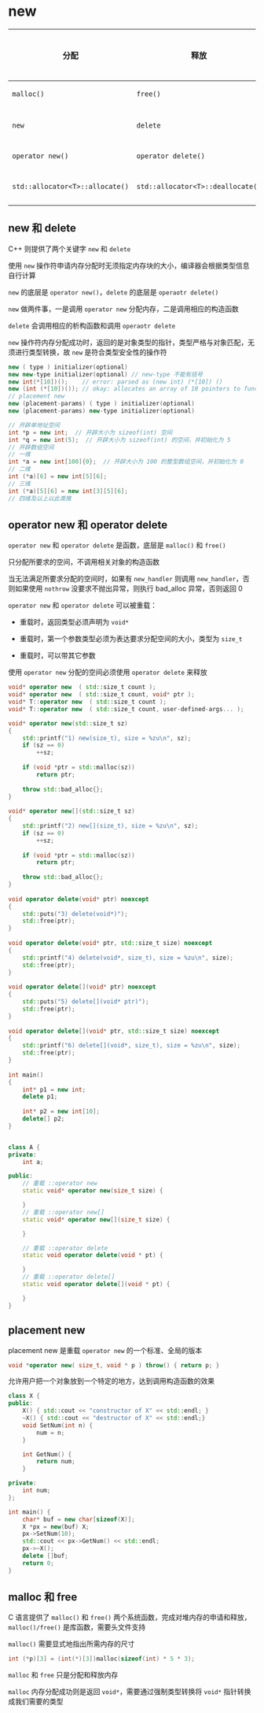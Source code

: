 # new

|分配|释放|类型|能否重载|
|-|-|-|-|
`malloc()`|`free()`|C 函数|不能
`new`|`delete`|C++ 关键字|不能
`operator new()`|`operator delete()`|C++ 函数|能
`std::allocator<T>::allocate()`|`std::allocator<T>::deallocate()`|C++ 标准库|能

## new 和 delete

C++ 则提供了两个关键字 `new` 和 `delete`

使用 `new` 操作符申请内存分配时无须指定内存块的大小，编译器会根据类型信息自行计算

`new` 的底层是 `operator new()`，`delete` 的底层是 `operaotr delete()`

`new` 做两件事，一是调用 `operator new` 分配内存，二是调用相应的构造函数

`delete` 会调用相应的析构函数和调用 `operaotr delete`

`new` 操作符内存分配成功时，返回的是对象类型的指针，类型严格与对象匹配，无须进行类型转换，故 `new` 是符合类型安全性的操作符

```cpp
new ( type ) initializer(optional)
new new-type initializer(optional) // new-type 不能有括号
new int(*[10])();    // error: parsed as (new int) (*[10]) ()
new (int (*[10])()); // okay: allocates an array of 10 pointers to functions
// placement new
new (placement-params) ( type ) initializer(optional)
new (placement-params) new-type initializer(optional)	

// 开辟单地址空间
int *p = new int;  // 开辟大小为 sizeof(int) 空间
int *q = new int(5);  // 开辟大小为 sizeof(int) 的空间，并初始化为 5
// 开辟数组空间
// 一维
int *a = new int[100]{0};  // 开辟大小为 100 的整型数组空间，并初始化为 0
// 二维
int (*a)[6] = new int[5][6];
// 三维
int (*a)[5][6] = new int[3][5][6];
// 四维及以上以此类推
```

## operator new 和 operator delete

`operator new` 和 `operator delete` 是函数，底层是 `malloc()` 和 `free()`

只分配所要求的空间，不调用相关对象的构造函数

当无法满足所要求分配的空间时，如果有 `new_handler` 则调用 `new_handler`，否则如果使用 `nothrow` 没要求不抛出异常，则执行 bad_alloc 异常，否则返回 0

`operator new` 和 `operator delete` 可以被重载：

- 重载时，返回类型必须声明为 `void*`

- 重载时，第一个参数类型必须为表达要求分配空间的大小，类型为 `size_t`

- 重载时，可以带其它参数

使用 `operator new` 分配的空间必须使用 `operator delete` 来释放

```cpp
void* operator new  ( std::size_t count );
void* operator new  ( std::size_t count, void* ptr );
void* T::operator new  ( std::size_t count );
void* T::operator new  ( std::size_t count, user-defined-args... );

void* operator new(std::size_t sz)
{
    std::printf("1) new(size_t), size = %zu\n", sz);
    if (sz == 0)
        ++sz;
 
    if (void *ptr = std::malloc(sz))
        return ptr;
 
    throw std::bad_alloc{};
}
 
void* operator new[](std::size_t sz)
{
    std::printf("2) new[](size_t), size = %zu\n", sz);
    if (sz == 0)
        ++sz;
 
    if (void *ptr = std::malloc(sz))
        return ptr;
 
    throw std::bad_alloc{};
}
 
void operator delete(void* ptr) noexcept
{
    std::puts("3) delete(void*)");
    std::free(ptr);
}
 
void operator delete(void* ptr, std::size_t size) noexcept
{
    std::printf("4) delete(void*, size_t), size = %zu\n", size);
    std::free(ptr);
}
 
void operator delete[](void* ptr) noexcept
{
    std::puts("5) delete[](void* ptr)");
    std::free(ptr);
}
 
void operator delete[](void* ptr, std::size_t size) noexcept
{
    std::printf("6) delete[](void*, size_t), size = %zu\n", size);
    std::free(ptr);
}
 
int main()
{
    int* p1 = new int;
    delete p1;
 
    int* p2 = new int[10];
    delete[] p2;
}


class A {
private:
    int a;

public:
    // 重载 ::operator new
    static void* operator new(size_t size) {

    }
    // 重载 ::operator new[]
    static void* operator new[](size_t size) {

    }

    // 重载 ::operator delete
    static void operator delete(void * pt) {

    }
    // 重载 ::operator delete[]
    static void operator delete[](void * pt) {

    }
}
```

## placement new

placement new 是重载 `operator new` 的一个标准、全局的版本

```cpp
void *operator new( size_t, void * p ) throw() { return p; }
```

允许用户把一个对象放到一个特定的地方，达到调用构造函数的效果

```cpp
class X {
public:
    X() { std::cout << "constructor of X" << std::endl; }
    ~X() { std::cout << "destructor of X" << std::endl;}
    void SetNum(int n) {
        num = n;
    }

    int GetNum() {
        return num;
    }

private:
    int num;
};

int main() {
    char* buf = new char[sizeof(X)];
    X *px = new(buf) X;
    px->SetNum(10);
    std::cout << px->GetNum() << std::endl;
    px->~X();
    delete []buf;
    return 0;
}
```

## malloc 和 free

C 语言提供了 `malloc()` 和 `free()` 两个系统函数，完成对堆内存的申请和释放，`malloc()/free()` 是库函数，需要头文件支持

`malloc()` 需要显式地指出所需内存的尺寸

```cpp
int (*p)[3] = (int(*)[3])malloc(sizeof(int) * 5 * 3);
```

`malloc` 和 `free` 只是分配和释放内存

`malloc` 内存分配成功则是返回 `void*`，需要通过强制类型转换将 `void*` 指针转换成我们需要的类型